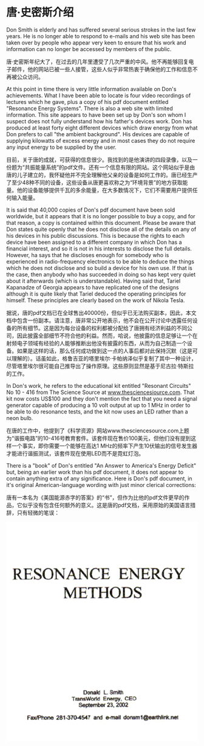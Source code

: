 # 唐·史密斯介绍
Don Smith is elderly and has suffered several serious strokes in the last few years. He is no longer able to respond to e-mails and his web site has been taken over by people who appear very keen to ensure that his work and information can no longer be accessed by members of the public.

唐·史密斯年纪大了，在过去的几年里遭受了几次严重的中风。他不再能够回复电子邮件，他的网站已被一些人接管，这些人似乎非常热衷于确保他的工作和信息不再被公众访问。

At this point in time there is very little information available on Don's achievements.  What I have been able to locate is four video recordings of lectures which he gave, plus a copy of his pdf document entitled "Resonance Energy Systems". There is also a web site with limited information. This site appears to have been set up by Don's son whom I suspect does not fully understand how his father's devices work. Don has produced at least forty eight different devices which draw energy from what Don prefers to call "the ambient background". His devices are capable of supplying kilowatts of excess energy and in most cases they do not require any input energy to be supplied by the user.

目前，关于唐的成就，可获得的信息很少。我找到的是他演讲的四段录像，以及一份题为“共振能量系统”的pdf文件。还有一个信息有限的网站。这个网站似乎是由唐的儿子建立的，我怀疑他并不完全理解他父亲的设备是如何工作的。唐已经生产了至少48种不同的设备，这些设备从唐更喜欢称之为“环境背景”的地方获取能量。他的设备能够提供千瓦的多余能量，在大多数情况下，它们不需要用户提供任何输入能量。

It is said that 40,000 copies of Don's pdf document have been sold worldwide, but it appears that it is no longer possible to buy a copy, and for that reason, a copy is contained within this document. Please be aware that Don states quite openly that he does not disclose all of the details on any of his devices in his public discussions. This is because the rights to each device have been assigned to a different company in which Don has a financial interest, and so it is not in his interests to disclose the full details. However, ha says that he discloses enough for somebody who is experienced in radio-frequency electronics to be able to deduce the things which he does not disclose and so build a device for his own use. If that is the case, then anybody who has succeeded in doing so has kept very quiet about it afterwards (which is understandable). Having said that, Tariel Kapanadze of Georgia appears to have replicated one of the designs although it is quite likely that Tariel deduced the operating principles for himself. These principles are clearly based on the work of Nikola Tesla.

据说，唐的pdf文档已在全球售出40000份，但似乎已无法购买副本，因此，本文档中包含一份副本。请注意，唐非常公开地表示，他不会在公开讨论中透露任何设备的所有细节。这是因为每台设备的权利都被分配给了唐拥有经济利益的不同公司，因此披露全部细节不符合他的利益。然而，哈说，他披露的信息足够让一个在射频电子领域有经验的人能够推断出他没有披露的东西，从而为自己制造一个设备。如果是这样的话，那么任何成功做到这一点的人事后都对此保持沉默（这是可以理解的）。话虽如此，格鲁吉亚的塔里埃尔·卡帕纳泽似乎复制了其中一种设计，尽管塔里埃尔很可能自己推导出了操作原理。这些原则显然是基于尼古拉·特斯拉的工作。

In Don's work, he refers to the educational kit entitled "Resonant Circuits" No 10 - 416 from The Science Source at www.thesciencesiource.com. That kit now costs US$100 and they don't mention the fact that you need a signal generator capable of producing a 10 volt output at up to 1 MHz in order to be able to do resonance tests, and the kit now uses an LED rather than a neon bulb.

在唐的工作中，他提到了《科学资源》网站www.thesciencesource.com上题为“谐振电路”的10-416号教育套件。该套件现在售价100美元，但他们没有提到这样一个事实，即你需要一个能够在高达1 MHz的频率下产生10伏输出的信号发生器才能进行谐振测试，该套件现在使用LED而不是霓虹灯泡。

There is a "book" of Don's entitled "An Answer to America's Energy Deficit" but, being an earlier work than his pdf document, it does not appear to contain anything extra of any significance. Here is Don's pdf document, in it's original American-language wording with just minor clerical corrections:

唐有一本名为《美国能源赤字的答案》的“书”，但作为比他的pdf文件更早的作品，它似乎没有包含任何额外的意义。这是唐的pdf文档，采用原始的美国语言措辞，只有轻微的笔误：


![](assets/rem1.png)